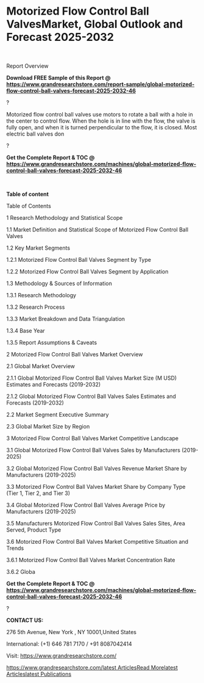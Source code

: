 <h1>Motorized Flow Control Ball ValvesMarket, Global Outlook and Forecast 2025-2032</h1><br/><p>Report Overview</p>
 
 
 
 <div><b>Download FREE Sample of this Report @ <a href="https://www.grandresearchstore.com/report-sample/global-motorized-flow-control-ball-valves-forecast-2025-2032-46">https://www.grandresearchstore.com/report-sample/global-motorized-flow-control-ball-valves-forecast-2025-2032-46</a></b></div>
 
 
 
 <p>? </p>
 
 
 
 <p>Motorized flow control ball valves use motors to rotate a ball with a hole in the center to control flow. When the hole is in line with the flow, the valve is fully open, and when it is turned perpendicular to the flow, it is closed. Most electric ball valves don</p>
 
 
 
 <p>? </p>
 
 
 
 <div><b>Get the Complete Report & TOC @ <a href="https://www.grandresearchstore.com/machines/global-motorized-flow-control-ball-valves-forecast-2025-2032-46">https://www.grandresearchstore.com/machines/global-motorized-flow-control-ball-valves-forecast-2025-2032-46</a></b></div>
 
 
 
 <p><br />
 
 <b>Table of content</b></p>
 
 
 
 <p>Table of Contents<br />
 
 1 Research Methodology and Statistical Scope<br />
 
 1.1 Market Definition and Statistical Scope of Motorized Flow Control Ball Valves<br />
 
 1.2 Key Market Segments<br />
 
 1.2.1 Motorized Flow Control Ball Valves Segment by Type<br />
 
 1.2.2 Motorized Flow Control Ball Valves Segment by Application<br />
 
 1.3 Methodology & Sources of Information<br />
 
 1.3.1 Research Methodology<br />
 
 1.3.2 Research Process<br />
 
 1.3.3 Market Breakdown and Data Triangulation<br />
 
 1.3.4 Base Year<br />
 
 1.3.5 Report Assumptions & Caveats<br />
 
 2 Motorized Flow Control Ball Valves Market Overview<br />
 
 2.1 Global Market Overview<br />
 
 2.1.1 Global Motorized Flow Control Ball Valves Market Size (M USD) Estimates and Forecasts (2019-2032)<br />
 
 2.1.2 Global Motorized Flow Control Ball Valves Sales Estimates and Forecasts (2019-2032)<br />
 
 2.2 Market Segment Executive Summary<br />
 
 2.3 Global Market Size by Region<br />
 
 3 Motorized Flow Control Ball Valves Market Competitive Landscape<br />
 
 3.1 Global Motorized Flow Control Ball Valves Sales by Manufacturers (2019-2025)<br />
 
 3.2 Global Motorized Flow Control Ball Valves Revenue Market Share by Manufacturers (2019-2025)<br />
 
 3.3 Motorized Flow Control Ball Valves Market Share by Company Type (Tier 1, Tier 2, and Tier 3)<br />
 
 3.4 Global Motorized Flow Control Ball Valves Average Price by Manufacturers (2019-2025)<br />
 
 3.5 Manufacturers Motorized Flow Control Ball Valves Sales Sites, Area Served, Product Type<br />
 
 3.6 Motorized Flow Control Ball Valves Market Competitive Situation and Trends<br />
 
 3.6.1 Motorized Flow Control Ball Valves Market Concentration Rate<br />
 
 3.6.2 Globa</p>
 
 
 
 <div><b>Get the Complete Report & TOC @ <a href="https://www.grandresearchstore.com/machines/global-motorized-flow-control-ball-valves-forecast-2025-2032-46">https://www.grandresearchstore.com/machines/global-motorized-flow-control-ball-valves-forecast-2025-2032-46</a></b></div>
 
 
 
 <p>? </p>
 
 
 
 <p><b>CONTACT US:</b><br />
 
 276 5th Avenue, New York , NY 10001,United States<br />
 
 International: (+1) 646 781 7170 / +91 8087042414<br />
 
 Visit: <a href="https://www.grandresearchstore.com/">https://www.grandresearchstore.com/</a><br />
 
 <a href="https://gyeongbokgung.com">https://www.grandresearchstore.com/</a><a href="https://hallyeomaritime.com">latest Articles</a><a href="https://jingwansa.com">Read More</a><a href="https://nguoiviet.jp/">latest Articles</a><a href="https://www.intelmarketresearch.com/">latest Publications</a></p>